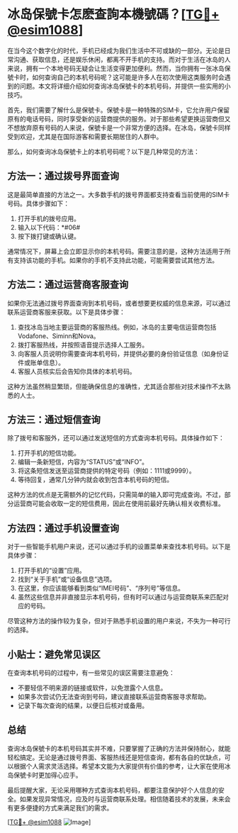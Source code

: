 # 冰岛保號卡怎麽查詢本機號碼？[[TG💪+ @esim1088](https://t.me/s/esim1088)]

在当今这个数字化的时代，手机已经成为我们生活中不可或缺的一部分。无论是日常沟通、获取信息，还是娱乐休闲，都离不开手机的支持。而对于生活在冰岛的人来说，拥有一个本地号码无疑会让生活变得更加便利。然而，当你拥有一张冰岛保號卡时，如何查询自己的本机号码呢？这可能是许多人在初次使用这类服务时会遇到的问题。本文将详细介绍如何查询冰岛保號卡的本机号码，并提供一些实用的小技巧。

首先，我们需要了解什么是保號卡。保號卡是一种特殊的SIM卡，它允许用户保留原有的电话号码，同时享受新的运营商提供的服务。对于那些希望更换运营商但又不想放弃原有号码的人来说，保號卡是一个非常方便的选择。在冰岛，保號卡同样受到欢迎，尤其是在国际游客和需要长期居住的人群中。

那么，如何查询冰岛保號卡上的本机号码呢？以下是几种常见的方法：

## 方法一：通过拨号界面查询

这是最简单直接的方法之一。大多数手机的拨号界面都支持查看当前使用的SIM卡号码。具体步骤如下：

1. 打开手机的拨号应用。
2. 输入以下代码：*#06#
3. 按下拨打键或确认键。

通常情况下，屏幕上会立即显示你的本机号码。需要注意的是，这种方法适用于所有支持该功能的手机。如果你的手机不支持此功能，可能需要尝试其他方法。

## 方法二：通过运营商客服查询

如果你无法通过拨号界面查询到本机号码，或者想要更权威的信息来源，可以通过联系运营商客服来获取。以下是具体步骤：

1. 查找冰岛当地主要运营商的客服热线。例如，冰岛的主要电信运营商包括Vodafone、Siminn和Nova。
2. 拨打客服热线，并按照语音提示选择人工服务。
3. 向客服人员说明你需要查询本机号码，并提供必要的身份验证信息（如身份证件或账单信息）。
4. 客服人员核实后会告知你具体的本机号码。

这种方法虽然稍显繁琐，但能确保信息的准确性，尤其适合那些对技术操作不太熟悉的人士。

## 方法三：通过短信查询

除了拨号和客服外，还可以通过发送短信的方式查询本机号码。具体操作如下：

1. 打开手机的短信功能。
2. 编辑一条新短信，内容为“STATUS”或“INFO”。
3. 将这条短信发送至运营商提供的特定号码（例如：1111或9999）。
4. 等待回复，通常几分钟内就会收到包含本机号码的短信。

这种方法的优点是无需额外的记忆代码，只需简单的输入即可完成查询。不过，部分运营商可能会收取一定的短信费用，因此在使用前最好先确认相关收费标准。

## 方法四：通过手机设置查询

对于一些智能手机用户来说，还可以通过手机的设置菜单来查找本机号码。以下是具体步骤：

1. 打开手机的“设置”应用。
2. 找到“关于手机”或“设备信息”选项。
3. 在这里，你应该能够看到类似“IMEI号码”、“序列号”等信息。
4. 虽然这些信息并非直接显示本机号码，但有时可以通过与运营商联系来匹配对应的号码。

尽管这种方法的操作较为复杂，但对于熟悉手机设置的用户来说，不失为一种可行的选择。

## 小贴士：避免常见误区

在查询本机号码的过程中，有一些常见的误区需要注意避免：

- 不要轻信不明来源的链接或软件，以免泄露个人信息。
- 如果多次尝试仍无法查询到号码，建议直接联系运营商客服寻求帮助。
- 记录下每次查询的结果，以便日后核对或备用。

## 总结

查询冰岛保號卡的本机号码其实并不难，只要掌握了正确的方法并保持耐心，就能轻松搞定。无论是通过拨号界面、客服热线还是短信查询，都有各自的优缺点，可以根据个人需求灵活选择。希望本文能为大家提供有价值的参考，让大家在使用冰岛保號卡时更加得心应手。

最后提醒大家，无论采用哪种方式查询本机号码，都要注意保护好个人信息的安全。如果发现异常情况，应及时与运营商联系处理。相信随着技术的发展，未来会有更多便捷的方式来满足我们的需求。

[[TG💪+ @esim1088](https://t.me/s/esim1088) ![Image](https://i.postimg.cc/4NQfJmqS/Snipaste-2025-05-13-00-14-12.png)]